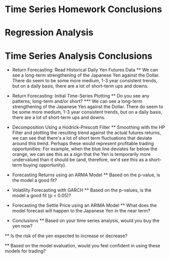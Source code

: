 # Time Series Homework Conclusions

# Regression Analysis 

# Time Series Analysis Conclusions
* Return Forecasting: Read Historical Daily Yen Futures Data
** We can see a long-term strengthening of the Japanese Yen against the Dollar. There do seem to be some more medium, 1-3 year consistent trends, but on a daily basis, there are a lot of short-term ups and downs.

* Return Forecasting: Initial Time-Series Plotting
** Do you see any patterns, long-term and/or short? 
*** We can see a long-term strengthening of the Japanese Yen against the Dollar. There do seem to be some more medium, 1-3 year consistent trends, but on a daily basis, there are a lot of short-term ups and downs.

* Decomposition Using a Hodrick-Prescott Filter
** Smoothing with the HP Filter and plotting the resulting trend against the actual futures returns, we can see that there's a lot of short term fluctuations that deviate around this trend. Perhaps these would represent profitable trading opportunities: For example, when the blue line deviates far below the orange, we can see this as a sign that the Yen is temporarily more undervalued than it should be (and, therefore, we'd see this as a short-term buying opportunity).

* Forecasting Returns using an ARMA Model
** Based on the p-value, is the model a good fit?

* Volatility Forecasting with GARCH
** Based on the p-values, is the model a good fit (p < 0.05)?

* Forecasting the Settle Price using an ARIMA Model
** What does the model forecast will happen to the Japanese Yen in the near term?

* Conclusions
** Based on your time series analysis, would you buy the yen now?

** Is the risk of the yen expected to increase or decrease?

** Based on the model evaluation, would you feel confident in using these models for trading?